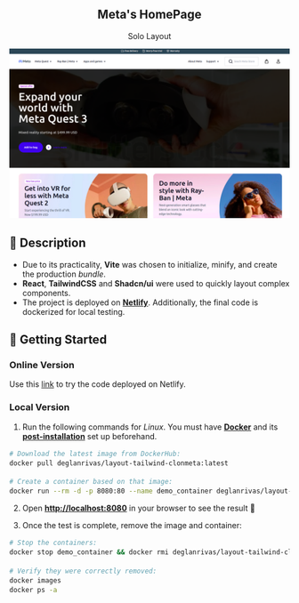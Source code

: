 <div align="center">
  <h2>Meta's HomePage</h2>
  <p>
    Solo Layout
  </p>
  <img src="portada.png"></img>
</div>

## 📜 Description

- Due to its practicality, **Vite** was chosen to initialize, minify, and create the production *bundle*.
- **React**, **TailwindCSS** and **Shadcn/ui** were used to quickly layout complex components.
- The project is deployed on [**Netlify**](https://soft-manatee-e9a4f6.netlify.app/). Additionally, the final code is dockerized for local testing.

## 🚀 Getting Started

### **Online Version**

Use this [link](https://timely-kitsune-3e5dcb.netlify.app/ "Probar Demo") to try the code deployed on Netlify.


### **Local Version**
1. Run the following commands for *Linux*. You must have [**Docker**](https://docs.docker.com/engine/install/) and its [**post-installation**](https://docs.docker.com/engine/install/linux-postinstall/) set up beforehand.

```bash
# Download the latest image from DockerHub:
docker pull deglanrivas/layout-tailwind-clonmeta:latest

# Create a container based on that image:
docker run --rm -d -p 8080:80 --name demo_container deglanrivas/layout-tailwind-clonmeta:latest

```

2. Open [**http://localhost:8080**](http://localhost:8080/) in your browser to see the result 🚀

3. Once the test is complete, remove the image and container:
```bash
# Stop the containers:
docker stop demo_container && docker rmi deglanrivas/layout-tailwind-clonmeta:latest

# Verify they were correctly removed:
docker images
docker ps -a
```